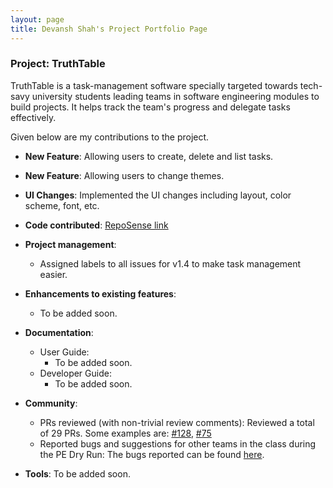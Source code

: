 ```yaml
---
layout: page
title: Devansh Shah's Project Portfolio Page
---
```


### Project: TruthTable

TruthTable is a task-management software specially targeted towards tech-savy university students leading teams in
software engineering modules to build projects. It helps track the team's progress and delegate tasks effectively.

Given below are my contributions to the project.

* **New Feature**: Allowing users to create, delete and list tasks.

* **New Feature**: Allowing users to change themes.

* **UI Changes**: Implemented the UI changes including layout, color scheme, font, etc. 

* **Code contributed**: [RepoSense link](https://nus-cs2103-ay2223s1.github.io/tp-dashboard/?search=&sort=groupTitle&sortWithin=title&timeframe=commit&mergegroup=&groupSelect=groupByRepos&breakdown=true&checkedFileTypes=docs~functional-code~test-code~other&since=2022-09-16&tabOpen=true&tabType=authorship&tabAuthor=DevanshShah1309&tabRepo=AY2223S1-CS2103T-W13-4%2Ftp%5Bmaster%5D&authorshipIsMergeGroup=false&authorshipFileTypes=docs~functional-code~test-code~other&authorshipIsBinaryFileTypeChecked=false&authorshipIsIgnoredFilesChecked=false)

* **Project management**:
    * Assigned labels to all issues for v1.4 to make task management easier.


* **Enhancements to existing features**:
    * To be added soon.

* **Documentation**:
    * User Guide:
        * To be added soon.
    * Developer Guide:
        * To be added soon.

* **Community**:
    * PRs reviewed (with non-trivial review comments): Reviewed a total of 29 PRs. Some examples are: [#128](https://github.com/AY2223S1-CS2103T-W13-4/tp/pull/128), [#75](https://github.com/AY2223S1-CS2103T-W13-4/tp/pull/75)
    * Reported bugs and suggestions for other teams in the class during the PE Dry Run: The bugs reported can be found [here](https://github.com/Devanshshah1309/ped/issues).

* **Tools**:
  To be added soon.
